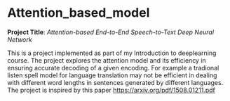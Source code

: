 # Attention_based_model
**Project Title**: *Attention-based End-to-End Speech-to-Text Deep Neural Network*

This is a project implemented as part of my Introduction to deeplearning course. 
The project explores the attention model and its efficiency in ensuring accurate decoding of a given encoding. For example a tradional listen spell model for language translation
may not be efficient in dealing with different word lengths in sentences generated by different languages.
The project is inspired by this paper https://arxiv.org/pdf/1508.01211.pdf
